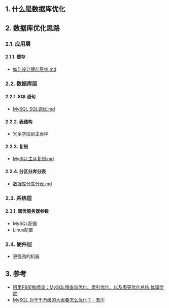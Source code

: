
## 1. 什么是数据库优化

## 2. 数据库优化思路
### 2.1. 应用层

#### 2.1.1. 缓存
- [如何设计缓存系统.md](../System_Design/技术组件/如何设计缓存系统.md)

### 2.2. 数据库层

#### 2.2.1. SQL语句
- [MySQL SQL调优.md](MySQL/MySQL%20SQL调优.md)
#### 2.2.2. 表结构
- 冗余字段到主表中
#### 2.2.3. 复制
- [MySQL主从复制.md](MySQL/MySQL主从复制.md)
#### 2.2.4. 分区分库分表

- [数据库分库分表.md](数据库分库分表.md)

### 2.3. 系统层
#### 2.3.1. 调优服务器参数
- MySQL配置
- Linux配置

### 2.4. 硬件层
- 更强劲的机器

## 3. 参考
- [阿里P8架构师谈：MySQL慢查询优化、索引优化、以及表等优化总结 优知学院](https://youzhixueyuan.com/MySQL-slow-query-optimization-index-optimization.html)
- [MySQL 对于千万级的大表要怎么优化？ \- 知乎](https://www.zhihu.com/question/19719997)